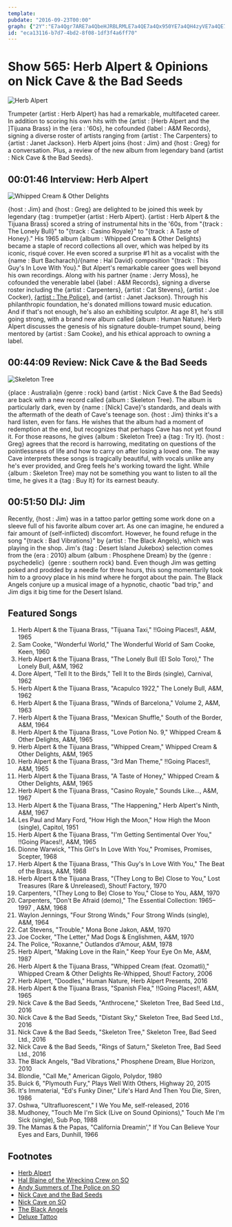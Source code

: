 ```yaml
---
template: 
pubdate: "2016-09-23T00:00"
graph: {"2Y":"E7a4Qgr7ARE7a4QbeHJRBLRMLE7a4QE7a4Qx950YE7a4QH4zyVE7a4QE7a4QE7a4QpmXI17GrlAE7a4Q5tZx9E7a4QbeHJRx950Ye5U0kpmXI1hcaGIpmXI1","21L":"CeFP8usCEadhnxekv71697qipkv716X6cfddhnxe97qipBHm1Geeopjkv716","2EE":"0i43BiyNsi0i43BBLYuX0i43BqYVo9aHCGgiyNsibv43TiyNsiBLYuXiyNsi"}
id: "eca13116-b7d7-4bd2-8f08-1df3f4a6ff70"
---
```






# Show 565: Herb Alpert & Opinions on Nick Cave & the Bad Seeds

![Herb Alpert](https://static.soundopinions.org/images/2016/herbalpert_web.jpg)

Trumpeter {artist : Herb Alpert} has had a remarkable, multifaceted career. In addition to scoring his own hits with the {artist : [Herb Alpert and the ]Tijuana Brass} in the {era : '60s}, he cofounded {label : A&M Records}, signing a diverse roster of artists ranging from {artist : The Carpenters} to {artist : Janet Jackson}. Herb Alpert joins {host : Jim} and {host : Greg} for a conversation. Plus, a review of the new album from legendary band {artist : Nick Cave & the Bad Seeds}.



## 00:01:46 Interview: Herb Alpert

![Whipped Cream & Other Delights](https://static.soundopinions.org/assets/565/2Y0.jpg)

{host : Jim} and {host : Greg} are delighted to be joined this week by legendary {tag : trumpet}er {artist : Herb Alpert}. {artist : Herb Alpert & the Tijuana Brass} scored a string of instrumental hits in the '60s, from "{track : The Lonely Bull}" to "{track : Casino Royale}" to "{track : A Taste of Honey}." His 1965 album {album : Whipped Cream & Other Delights} became a staple of record collections all over, which was helped by its iconic, risqué cover. He even scored a surprise #1 hit as a vocalist with the {name : Burt Bacharach}/{name : Hal David} composition "{track : This Guy's In Love With You}." But Alpert's remarkable career goes well beyond his own recordings. Along with his partner {name : Jerry Moss}, he cofounded the venerable label {label : A&M Records}, signing a diverse roster including the {artist : Carpenters}, {artist : Cat Stevens}, {artist : Joe Cocker}, [{artist : The Police}](/show/53), and {artist : Janet Jackson}. Through his philanthropic foundation, he's donated millions toward music education. And if that's not enough, he's also an exhibiting sculptor. At age 81, he's still going strong, with a brand new album called {album : Human Nature}. Herb Alpert discusses the genesis of his signature double-trumpet sound, being mentored by {artist : Sam Cooke}, and his ethical approach to owning a label.



## 00:44:09 Review: Nick Cave & the Bad Seeds

![Skeleton Tree](https://static.soundopinions.org/assets/565/21L0.jpg)

{place : Australia}n {genre : rock} band {artist : Nick Cave & the Bad Seeds} are back with a new record called {album : Skeleton Tree}. The album is particularly dark, even by {name : [Nick] Cave}'s standards, and deals with the aftermath of the death of Cave's teenage son. {host : Jim} thinks it's a hard listen, even for fans. He wishes that the album had a moment of redemption at the end, but recognizes that perhaps Cave has not yet found it. For those reasons, he gives {album : Skeleton Tree} a {tag : Try It}. {host : Greg} agrees that the record is harrowing, meditating on questions of the pointlessness of life and how to carry on after losing a loved one. The way Cave interprets these songs is tragically beautiful, with vocals unlike any he's ever provided, and Greg feels he's working toward the light. While {album : Skeleton Tree} may not be something you want to listen to all the time, he gives it a {tag : Buy It} for its earnest beauty.



## 00:51:50  DIJ: Jim

Recently, {host : Jim} was in a tattoo parlor getting some work done on a sleeve full of his favorite album cover art. As one can imagine, he endured a fair amount of (self-inflicted) discomfort. However, he found refuge in the song "{track : Bad Vibrations}" by {artist : The Black Angels}, which was playing in the shop. Jim's {tag : Desert Island Jukebox} selection comes from the {era : 2010} album {album : Phosphene Dream} by the {genre : psychedelic}  {genre : southern rock} band. Even though Jim was getting poked and prodded by a needle for three hours, this song momentarily took him to a groovy place in his mind where he forgot about the pain. The Black Angels conjure up a musical image of a hypnotic, chaotic "bad trip," and Jim digs it big time for the Desert Island.



## Featured Songs

1. Herb Alpert & the Tijuana Brass, "Tijuana Taxi," !!Going Places!!, A&M, 1965
2. Sam Cooke, "Wonderful World," The Wonderful World of Sam Cooke, Keen, 1960
3. Herb Alpert & the Tijuana Brass, "The Lonely Bull (El Solo Toro)," The Lonely Bull, A&M, 1962
4. Dore Alpert, "Tell It to the Birds," Tell It to the Birds (single), Carnival, 1962
5. Herb Alpert & the Tijuana Brass, "Acapulco 1922," The Lonely Bull, A&M, 1962
6. Herb Alpert & the Tijuana Brass, "Winds of Barcelona," Volume 2, A&M, 1963
7. Herb Alpert & the Tijuana Brass, "Mexican Shuffle," South of the Border, A&M, 1964
8. Herb Alpert & the Tijuana Brass, "Love Potion No. 9," Whipped Cream & Other Delights, A&M, 1965
9. Herb Alpert & the Tijuana Brass, "Whipped Cream," Whipped Cream & Other Delights, A&M, 1965
10. Herb Alpert & the Tijuana Brass, "3rd Man Theme," !!Going Places!!, A&M, 1965
11. Herb Alpert & the Tijuana Brass, "A Taste of Honey," Whipped Cream & Other Delights, A&M, 1965
12. Herb Alpert & the Tijuana Brass, "Casino Royale," Sounds Like..., A&M, 1967
13. Herb Alpert & the Tijuana Brass, "The Happening," Herb Alpert's Ninth, A&M, 1967
14. Les Paul and Mary Ford, "How High the Moon," How High the Moon (single), Capitol, 1951
15. Herb Alpert & the Tijuana Brass, "I'm Getting Sentimental Over You," !!Going Places!!, A&M, 1965
16. Dionne Warwick, "This Girl's In Love With You," Promises, Promises, Scepter, 1968
17. Herb Alpert & the Tijuana Brass, "This Guy's In Love With You," The Beat of the Brass, A&M, 1968
18. Herb Alpert & the Tijuana Brass, "(They Long to Be) Close to You," Lost Treasures (Rare & Unreleased), Shout! Factory, 1970
19. Carpenters, "(They Long to Be) Close to You," Close to You, A&M, 1970
20. Carpenters, "Don't Be Afraid (demo)," The Essential Collection: 1965–1997 , A&M, 1968
21. Waylon Jennings, "Four Strong Winds," Four Strong Winds (single), A&M, 1964
22. Cat Stevens, "Trouble," Mona Bone Jakon, A&M, 1970
23. Joe Cocker, "The Letter," Mad Dogs & Englishmen, A&M, 1970
24. The Police, "Roxanne," Outlandos d'Amour, A&M, 1978
25. Herb Alpert, "Making Love in the Rain," Keep Your Eye On Me, A&M, 1987
26. Herb Alpert & the Tijuana Brass, "Whipped Cream (feat. Ozomatli)," Whipped Cream & Other Delights Re-Whipped, Shout! Factory, 2006
27. Herb Alpert, "Doodles," Human Nature, Herb Alpert Presents, 2016
28. Herb Alpert & the Tijuana Brass, "Spanish Flea," !!Going Places!!, A&M, 1965
29. Nick Cave & the Bad Seeds, "Anthrocene," Skeleton Tree, Bad Seed Ltd., 2016
30. Nick Cave & the Bad Seeds, "Distant Sky," Skeleton Tree, Bad Seed Ltd., 2016
31. Nick Cave & the Bad Seeds, "Skeleton Tree," Skeleton Tree, Bad Seed Ltd., 2016
32. Nick Cave & the Bad Seeds, "Rings of Saturn," Skeleton Tree, Bad Seed Ltd., 2016
33. The Black Angels, "Bad Vibrations," Phosphene Dream, Blue Horizon, 2010
34. Blondie, "Call Me," American Gigolo, Polydor, 1980
35. Buick 6, "Plymouth Fury," Plays Well With Others, Highway 20, 2015
36. It's Immaterial, "Ed's Funky Diner," Life's Hard And Then You Die, Siren, 1986
37. Oshwa, "Ultrafluorescent," I We You Me, self-released, 2016
38. Mudhoney, "Touch Me I'm Sick (Live on Sound Opinions)," Touch Me I'm Sick (single), Sub Pop, 1988
39. The Mamas & the Papas, "California Dreamin'," If You Can Believe Your Eyes and Ears, Dunhill, 1966



## Footnotes

- [Herb Alpert](http://herbalpert.com/)
- [Hal Blaine of the Wrecking Crew on SO](/show/488/)
- [Andy Summers of The Police on SO](/show/53)
- [Nick Cave and the Bad Seeds](http://www.nickcave.com/home/)
- [Nick Cave on SO](/show/153/)
- [The Black Angels](http://theblackangels.colortestmerch.com/)
- [Deluxe Tattoo](http://www.deluxetattoo.com/dyn_gallery.php?idalb_img=1)